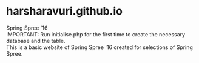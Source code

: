 # harsharavuri.github.io
Spring Spree '16
<br />
IMPORTANT:   Run initialise.php for the first time to create the necessary database and the table.
<br />
This is a basic website of Spring Spree '16 created for selections of Spring Spree.
